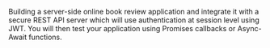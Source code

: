 Building a server-side online book review application and integrate it with a secure REST API server which will use authentication at session level using JWT. You will then test your application using Promises callbacks or Async-Await functions.
